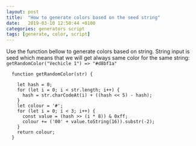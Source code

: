 ```yaml
---
layout: post
title:  "How to generate colors based on the seed string"
date:   2019-03-10 12:50:44 +0100
categories: generators script
tags: [generate, color, script]
---
```

Use the function bellow to generate colors based on string. String input is seed which means that we will get always same color for the same string: `getRandomColor("Vechicle 1") => "#d8bf1a"`

```
  function getRandomColor(str) {

    let hash = 0;
    for (let i = 0; i < str.length; i++) {
      hash = str.charCodeAt(i) + ((hash << 5) - hash);
    }
    let colour = '#';
    for (let i = 0; i < 3; i++) {
      const value = (hash >> (i * 8)) & 0xff;
      colour += ('00' + value.toString(16)).substr(-2);
    }
    return colour;
  }
```
